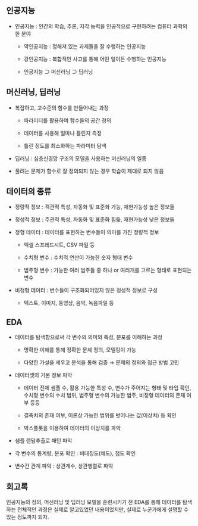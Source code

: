 ## 인공지능

- 인공지능 : 인간의 학습, 추론, 지각 능력을 인공적으로 구현하려는 컴퓨터 과학의 한 분야

  - 약인공지능 : 정해져 있는 과제들을 잘 수행하는 인공지능
 
  - 강인공지능 : 복합적인 사고를 통해 어떤 일이든 수행하는 인공지능
 
  - 인공지능 ⊃ 머신러닝 ⊃ 딥러닝
 
## 머신러닝, 딥러닝

  - 복잡하고, 고수준의 함수를 만들어내는 과정

      - 파라미터를 활용하여 함수들의 공간 정의
   
      - 데이터를 사용해 얼마나 틀린지 측정
   
      - 틀린 정도를 최소화하는 파라미터 탐색
   
  - 딥러닝 : 심층신경망 구조의 모델을 사용하는 머신러닝의 일종

  - 풀려는 문제가 함수로 잘 정의되지 않는 경우 학습이 제대로 되지 않음

## 데이터의 종류

  - 정량적 정보 : 객관적 특성, 자동화 및 표준화 가능, 재현가능성 높은 정보들

  - 정성적 정보 : 주관적 특성, 자동화 및 표준화 힘듦, 재현가능성 낮은 정보들

  - 정형 데이터 : 데이터를 표현하는 변수들이 의미를 가진 정량적 정보

    - 엑셀 스프레드시트, CSV 파일 등
   
    - 수치형 변수 : 수치적 연산이 가능한 숫자 형태 변수

    - 범주형 변수 : 가능한 여러 범주들 중 하나 or 여러개를 고르는 형태로 표현되는 변수
   
  - 비정형 데이터 : 변수들이 구조화되어있지 않은 정성적 정보로 구성

    - 텍스트, 이미지, 동영상, 음악, 녹음파일 등
   
## EDA

  - 데이터를 탐색함으로써 각 변수의 의미와 특성, 분포를 이해하는 과정
    
    - 명확한 이해를 통해 정확한 문제 정의, 모델링이 가능
   
    - 다양한 가설을 세우고 분석을 통해 검증 → 문제의 정의와 접근 방법 고민
   
  - 데이터셋의 기본 정보 파악

      - 데이터 전체 샘플 수, 활용 가능한 특성 수, 변수가 주어지는 형태 및 타입 확인, 수치형 변수의 수치 범위, 범주형 변수의 가능한 범주, 비정형 데이터의 존재 여부 등등
   
      - 결측치의 존재 여부, 이론상 가능한 범위를 벗어나는 값(이상치) 등 확인
   
      - 박스플롯을 이용하여 데이터의 이상치를 파악

  - 샘플 랜덤추출로 패턴 파악
 
  - 각 변수의 통계량, 분포 확인 : 비대칭도(왜도), 첨도 확인

  - 변수간 관계 파악 : 상관계수, 상관행렬로 파악


## 회고록

인공지능의 정의, 머신러닝 및 딥러닝 모델을 훈련시키기 전 EDA를 통해 데이터를 탐색하는 전체적인 과정은 실제로 알고있었던 내용이었지만, 실제로 누군가에게 설명할 수 있는 정도까지 되자.
